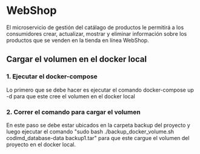# WebShop
El microservicio de gestión del catálago de productos le permitirá a los consumidores crear, actualizar, mostrar y eliminar información sobre los productos que se venden en la tienda en línea WebShop.

## Cargar el volumen en el docker local

### 1. Ejecutar el docker-compose
Lo primero que se debe hacer es ejecutar el comando docker-compose up -d para que este cree el volumen en el docker local

### 2. Correr el comando para cargar el volumen
En este paso se debe estar ubicados en la carpeta backup del proyecto y luego ejecutar el comando "sudo bash ./backup_docker_volume.sh codimd_database-data backup1.tar" para que este cargue el volumen del proyecto en el docker local.